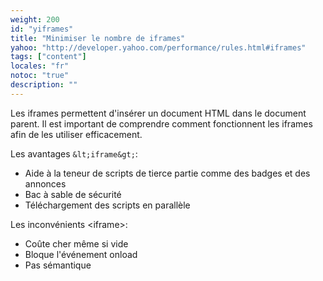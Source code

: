 ```yaml
---
weight: 200
id: "yiframes"
title: "Minimiser le nombre de iframes"
yahoo: "http://developer.yahoo.com/performance/rules.html#iframes"
tags: ["content"]
locales: "fr"
notoc: "true"
description: ""
---
```


Les iframes permettent d'insérer un document HTML dans le document parent. Il est important de comprendre comment fonctionnent les iframes afin de les utiliser efficacement.

Les avantages `&lt;iframe&gt;`:

- Aide à la teneur de scripts de tierce partie comme des badges et des annonces
- Bac à sable de sécurité
- Téléchargement des scripts en parallèle

Les inconvénients &lt;iframe&gt;:

- Coûte cher même si vide
- Bloque l'événement onload
- Pas sémantique
